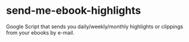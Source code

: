 # send-me-ebook-highlights
Google Script that sends you daily/weekly/monthly highlights or clippings from your ebooks by e-mail.
